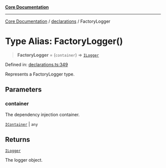 [**Core Documentation**](../../README.md)

***

[Core Documentation](../../README.md) / [declarations](../README.md) / FactoryLogger

# Type Alias: FactoryLogger()

> **FactoryLogger** = (`container`) => [`ILogger`](../interfaces/ILogger.md)

Defined in: [declarations.ts:349](https://github.com/stonemjs/core/blob/e2fddc9518734748c09a72d4b4064dd1d4c1288c/src/declarations.ts#L349)

Represents a FactoryLogger type.

## Parameters

### container

The dependency injection container.

[`IContainer`](IContainer.md) | `any`

## Returns

[`ILogger`](../interfaces/ILogger.md)

The logger object.
